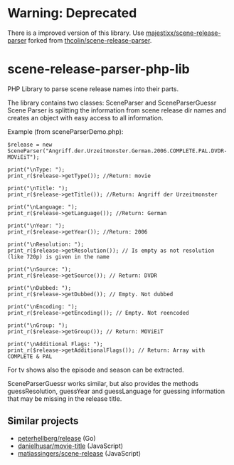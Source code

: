 # Warning: Deprecated
There is a improved version of this library.
Use [majestixx/scene-release-parser](https://github.com/majestixx/scene-release-parser)  forked from [thcolin/scene-release-parser](https://github.com/thcolin/scene-release-parser).

# scene-release-parser-php-lib
PHP Library to parse scene release names into their parts.

The library contains two classes: SceneParser and SceneParserGuessr
Scene Parser is splitting the information from scene release dir names and creates an object with easy access to all information.

Example (from sceneParserDemo.php):
```
$release = new SceneParser("Angriff.der.Urzeitmonster.German.2006.COMPLETE.PAL.DVDR-MOViEiT");

print("\nType: ");
print_r($release->getType()); //Return: movie

print("\nTitle: ");
print_r($release->getTitle()); //Return: Angriff der Urzeitmonster

print("\nLanguage: ");
print_r($release->getLanguage()); //Return: German

print("\nYear: ");
print_r($release->getYear()); //Return: 2006

print("\nResolution: ");
print_r($release->getResolution()); // Is empty as not resolution (like 720p) is given in the name

print("\nSource: ");
print_r($release->getSource()); // Return: DVDR

print("\nDubbed: ");
print_r($release->getDubbed()); // Empty. Not dubbed

print("\nEncoding: ");
print_r($release->getEncoding()); // Empty. Not reencoded

print("\nGroup: ");
print_r($release->getGroup()); // Return: MOViEiT

print("\nAdditional Flags: ");
print_r($release->getAdditionalFlags()); // Return: Array with COMPLETE & PAL
```

For tv shows also the episode and season can be extracted.

SceneParserGuessr works similar, but also provides the methods guessResolution, guessYear and guessLanguage for guessing information that may be missing in the release title.

## Similar projects
- [peterhellberg/release](https://github.com/peterhellberg/release) (Go)
- [danielhusar/movie-title](https://github.com/danielhusar/movie-title) (JavaScript)
- [matiassingers/scene-release](https://github.com/matiassingers/scene-release) (JavaScript)
